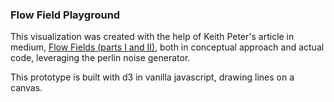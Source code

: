 ### Flow Field Playground

This visualization was created with the help of Keith Peter's article in medium, [Flow Fields (parts I and II)](https://medium.com/@bit101/flow-fields-part-i-3ebebc688fd8), both in conceptual approach and actual code, leveraging the perlin noise generator.

This prototype is built with d3 in vanilla javascript, drawing lines on a canvas. 